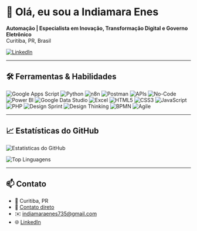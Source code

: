# 👋 Olá, eu sou a Indiamara Enes

**Automação | Especialista em Inovação, Transformação Digital e Governo Eletrônico**  
Curitiba, PR, Brasil  

[![LinkedIn](https://img.shields.io/badge/LinkedIn-Perfil-blue?style=flat-square&logo=linkedin)](https://www.linkedin.com/in/indiamara)

---

## 🛠️ Ferramentas & Habilidades

![Google Apps Script](https://img.shields.io/badge/Google%20Apps%20Script-4285F4?style=flat-square&logo=google&logoColor=white)
![Python](https://img.shields.io/badge/Python-3776AB?style=flat-square&logo=python&logoColor=white)
![n8n](https://img.shields.io/badge/n8n-FF3E00?style=flat-square&logo=n8n&logoColor=white)
![Postman](https://img.shields.io/badge/Postman-FF6C37?style=flat-square&logo=postman&logoColor=white)
![APIs](https://img.shields.io/badge/APIs-0A192F?style=flat-square&logo=swagger&logoColor=white)
![No-Code](https://img.shields.io/badge/No--Code-563D7C?style=flat-square&logo=zapier&logoColor=white)
![Power BI](https://img.shields.io/badge/Power%20BI-F2C811?style=flat-square&logo=power-bi&logoColor=black)
![Google Data Studio](https://img.shields.io/badge/Google%20Data%20Studio-F9AB00?style=flat-square&logo=google&logoColor=white)
![Excel](https://img.shields.io/badge/Excel-217346?style=flat-square&logo=microsoft-excel&logoColor=white)
![HTML5](https://img.shields.io/badge/HTML5-E34F26?style=flat-square&logo=html5&logoColor=white)
![CSS3](https://img.shields.io/badge/CSS3-1572B6?style=flat-square&logo=css3&logoColor=white)
![JavaScript](https://img.shields.io/badge/JavaScript-F7DF1E?style=flat-square&logo=javascript&logoColor=black)
![PHP](https://img.shields.io/badge/PHP-777BB4?style=flat-square&logo=php&logoColor=white)
![Design Sprint](https://img.shields.io/badge/Design%20Sprint-FF5733?style=flat-square)
![Design Thinking](https://img.shields.io/badge/Design%20Thinking-FFC300?style=flat-square)
![BPMN](https://img.shields.io/badge/BPMN-007ACC?style=flat-square)
![Agile](https://img.shields.io/badge/Agile-0052CC?style=flat-square)

---

## 📈 Estatísticas do GitHub

![Estatísticas do GitHub](https://github-readme-stats.vercel.app/api?username=indiamaraenes&show_icons=true&theme=dracula)

![Top Linguagens](https://github-readme-stats.vercel.app/api/top-langs/?username=indiamaraenes&layout=compact&theme=dracula)

---


## 📫 Contato

- 📍 Curitiba, PR  
- 📱 [Contato direto ](https://wa.me/5543998340549)
- ✉️ indiamaraenes735@gmail.com  
- 🌐 [LinkedIn](https://www.linkedin.com/in/indiamara)
